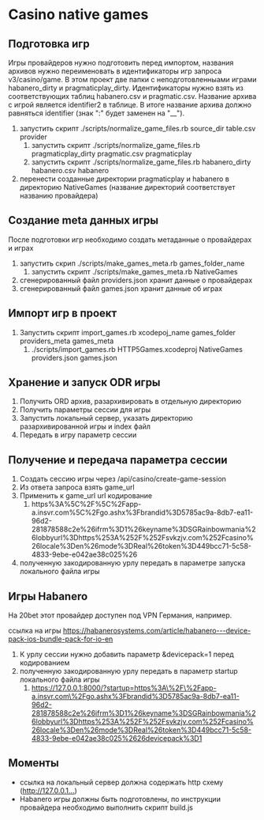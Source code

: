 # Casino native games

## Подготовка игр

Игры провайдеров нужно подготовить перед импортом, названия архивов нужно переименовать в идентификаторы игр запроса v3/casino/game. В этом проект две папки с неподготовленныами играми habanero_dirty и pragmaticplay_dirty. Идентификаторы нужно взять из соответствующих таблиц habanero.csv и pragmatic.csv. Название архива с игрой является identifier2 в таблице. В итоге название архива должно равняться identifier (знак ":" будет заменен на "__").

1. запустить скрипт ./scripts/normalize_game_files.rb source_dir table.csv provider
    1. запустить скрипт ./scripts/normalize_game_files.rb pragmaticplay_dirty pragmatic.csv pragmaticplay
    2. запустить скрипт ./scripts/normalize_game_files.rb habanero_dirty habanero.csv habanero
2. перенести созданные директории pragmaticplay и habanero в директорию NativeGames (название директорий соответствует названию провайдера)

## Cоздание meta данных игры

После подготовки игр необходимо создать метаданные о провайдерах и играх 

1. запустить скрип ./scripts/make_games_meta.rb games_folder_name
    1. запустить скрипт ./scripts/make_games_meta.rb NativeGames
2. сгенерированный файл providers.json хранит данные о провайдерах
3. сгенерированный файл games.json хранит данные об играх 

## Импорт игр в проект

1. Запустить скрипт import_games.rb xcodepoj_name games_folder providers_meta games_meta
    1. ./scripts/import_games.rb HTTP5Games.xcodeproj NativeGames providers.json games.json

## Хранение и запуск ODR игры

1. Получить ORD архив, разархивировать в отдельную директорию
3. Получить параметры сессии для игры
4. Запустить локальный сервер, указать директорию разархивированной игры и index файл
5. Передать в игру параметр сессии

## Получение и передача параметра сессии

1. Создать сессию игры через /api/casino/create-game-session
2. Из ответа запроса взять game_url
3. Применить к game_url url кодирование 
    1. https%3A%5C%2F%5C%2Fapp-a.insvr.com%5C%2Fgo.ashx%3Fbrandid%3D5785ac9a-8db7-ea11-96d2-281878588c2e%26ifrm%3D1%26keyname%3DSGRainbowmania%26lobbyurl%3Dhttps%253A%252F%252Fsvkzjv.com%252Fcasino%26locale%3Den%26mode%3DReal%26token%3D449bcc71-5c58-4833-9ebe-e042ae38c025%26
4. полученную закодированную урлу передать в параметре запуска локального файла игры

## Игры Habanero

На 20bet этот провайдер доступен под VPN Германия, например. 

ссылка на игры https://habanerosystems.com/article/habanero---device-pack-ios-bundle-pack-for-io-en

1. К урлу сессии нужно добавить параметр &devicepack=1 перед кодированием
2. полученную закодированную урлу передать в параметр startup локального файла игры
    1. https://127.0.0.1:8000/?startup=https%3A\%2F\%2Fapp-a.insvr.com\%2Fgo.ashx%3Fbrandid%3D5785ac9a-8db7-ea11-96d2-281878588c2e%26ifrm%3D1%26keyname%3DSGRainbowmania%26lobbyurl%3Dhttps%253A%252F%252Fsvkzjv.com%252Fcasino%26locale%3Den%26mode%3DReal%26token%3D449bcc71-5c58-4833-9ebe-e042ae38c025%2626devicepack%3D1

## Моменты

- ссылка на локальный сервер должна содержать http схему (http://127.0.0.1…)
- Habanero игры должны быть подготовлены, по инструкции провайдера необходимо выполнить скрипт build.js

